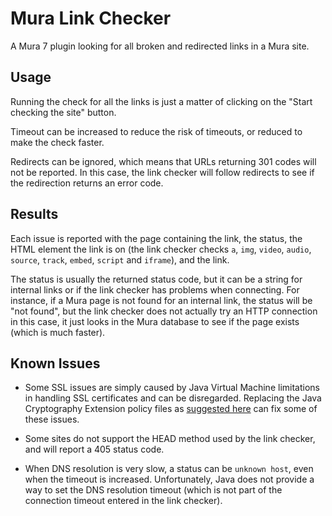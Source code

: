 # Mura Link Checker
A Mura 7 plugin looking for all broken and redirected links in a Mura site.

## Usage
Running the check for all the links is just a matter of clicking on the "Start checking the site" button.

Timeout can be increased to reduce the risk of timeouts, or reduced to make the check faster.

Redirects can be ignored, which means that URLs returning 301 codes will not be reported. In this case, the link checker will follow redirects to see if the redirection returns an error code.

## Results

Each issue is reported with the page containing the link, the status, the HTML element the link is on (the link checker checks `a`, `img`, `video`, `audio`, `source`, `track`, `embed`, `script` and `iframe`), and the link.

The status is usually the returned status code, but it can be a string for internal links or if the link checker has problems when connecting. For instance, if a Mura page is not found for an internal link, the status will be "not found", but the link checker does not actually try an HTTP connection in this case, it just looks in the Mura database to see if the page exists (which is much faster).

## Known Issues

- Some SSL issues are simply caused by Java Virtual Machine limitations in handling SSL certificates and can be disregarded. Replacing the Java Cryptography Extension policy files as [suggested here](https://stackoverflow.com/questions/38203971/javax-net-ssl-sslhandshakeexception-received-fatal-alert-handshake-failure) can fix some of these issues.

- Some sites do not support the HEAD method used by the link checker, and will report a 405 status code.

- When DNS resolution is very slow, a status can be `unknown host`, even when the timeout is increased.
Unfortunately, Java does not provide a way to set the DNS resolution timeout (which is not part of the connection timeout entered in the link checker).
